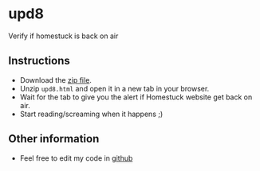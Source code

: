 upd8
====

Verify if homestuck is back on air

## Instructions

 * Download the [zip file](https://github.com/graciano/upd8/archive/master.zip).
 * Unzip `upd8.html` and open it in a new tab in your browser.
 * Wait for the tab to give you the alert if Homestuck website get back on air.
 * Start reading/screaming when it happens ;)

## Other information
 * Feel free to edit my code in [github](https://github.com/graciano/upd8)
